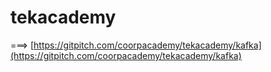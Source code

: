 # tekacademy

===> [https://gitpitch.com/coorpacademy/tekacademy/kafka](https://gitpitch.com/coorpacademy/tekacademy/kafka)
